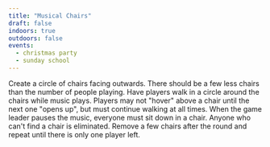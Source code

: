 ```yaml
---
title: "Musical Chairs"
draft: false
indoors: true
outdoors: false
events:
  - christmas party
  - sunday school
---
```


Create a circle of chairs facing outwards. There should be a few less chairs than the number of people playing. Have players walk in a circle around the chairs while music plays. Players may not "hover" above a chair until the next one "opens up", but must continue walking at all times. When the game leader pauses the music, everyone must sit down in a chair. Anyone who can't find a chair is eliminated. Remove a few chairs after the round and repeat until there is only one player left.
